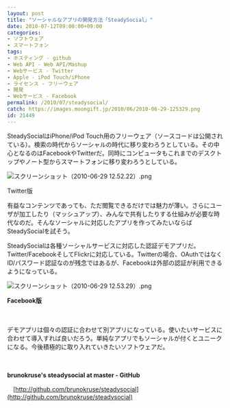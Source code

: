 ```yaml
---
layout: post
title: "ソーシャルなアプリの開発方法「SteadySocial」"
date: 2010-07-12T09:00:00+09:00
categories:
- ソフトウェア
- スマートフォン
tags: 
- ホスティング - github
- Web API - Web API/Mashup
- Webサービス - Twitter
- Apple - iPod Touch/iPhone
- ライセンス - フリーウェア
- 開発
- Webサービス - Facebook
permalink: /2010/07/steadysocial/
catch: https://images.moongift.jp/2010/06/2010-06-29-125329.png
id: 21449
---
```

SteadySocialはiPhone/iPod Touch用のフリーウェア（ソースコードは公開されている）。検索の時代からソーシャルの時代に移り変わろうとしている。その中心となるのはFacebookやTwitterだ。同時にコンピュータもこれまでのデスクトップやノート型からスマートフォンに移り変わろうとしている。

  

![スクリーンショット（2010-06-29 12.52.22）.png](https://images.moongift.jp/2010/06/2010-06-29-125222.png)  
  
Twitter版

  

有益なコンテンツであっても、ただ閲覧できるだけでは魅力が薄い。さらにユーザが加工したり（マッシュアップ）、みんなで共有したりする仕組みが必要な時代なのだ。そんなソーシャルに対応したアプリを作ってみたいならばSteadySocialを試そう。

  
<!--more-->

SteadySocialは各種ソーシャルサービスに対応した認証デモアプリだ。Twitter/FacebookそしてFlickrに対応している。Twitterの場合、OAuthではなくID/パスワード認証なのが残念ではあるが、Facebookは外部の認証が利用できるようになっている。

  

![スクリーンショット（2010-06-29 12.53.29）.png](https://images.moongift.jp/2010/06/2010-06-29-125329.png)  
  
**Facebook版**

  

　

  

デモアプリは個々の認証に合わせて別アプリになっている。使いたいサービスに合わせて導入すれば良いだろう。単純なアプリでもソーシャルが付くとユニークになる。今後積極的に取り入れていきたいソフトウェアだ。

  

　

  

**brunokruse's steadysocial at master - GitHub**  
  
　[http://github.com/brunokruse/steadysocial](http://github.com/brunokruse/steadysocial)

  
